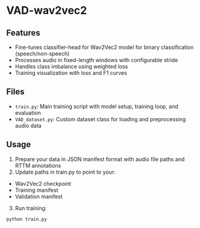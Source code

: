 # VAD-wav2vec2

## Features

- Fine-tunes classifier-head for Wav2Vec2 model for binary classification (speech/non-speech)
- Processes audio in fixed-length windows with configurable stride
- Handles class imbalance using weighted loss
- Training visualization with loss and F1 curves

## Files

- `train.py`: Main training script with model setup, training loop, and evaluation
- `VAD_dataset.py`: Custom dataset class for loading and preprocessing audio data

## Usage

1. Prepare your data in JSON manifest format with audio file paths and RTTM annotations
2. Update paths in train.py to point to your:
  - Wav2Vec2 checkpoint
  - Training manifest
  - Validation manifest

3. Run training:
```bash
python train.py
